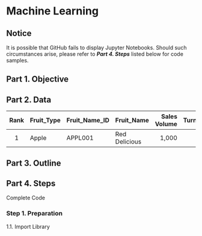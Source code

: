 # Machine Learning
## Notice
It is possible that GitHub fails to display Jupyter Notebooks. Should such circumstances arise, please refer to ***Part 4. Steps*** listed below for code samples.
## Part 1. Objective
## Part 2. Data

| Rank  | Fruit_Type | Fruit_Name_ID | Fruit_Name    | Sales Volume | Turnover | Cost | Gross Profit | Gross Margin | Supplier | 
| :---: | :---       | :---          | :---          | ---:         | ---:     | ---: | ---:         | ---:         | :---     |
| 1     | Apple      | APPL001       | Red Delicious | 1,000        | 

## Part 3. Outline
## Part 4. Steps
Complete Code
### Step 1. Preparation
1.1. Import Library
